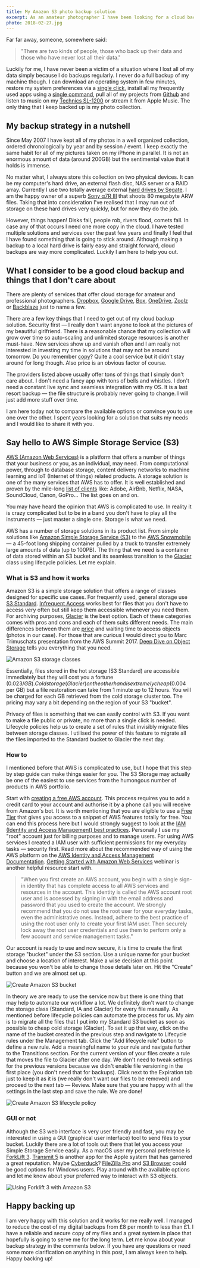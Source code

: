 ```yaml
---
title: My Amazon S3 photo backup solution
excerpt: As an amateur photographer I have been looking for a cloud backup solution for years. Keeping a physical backup on an external hard drive is definitely not enough. Then I came across Amazon S3.
photo: 2018-02-27.jpg
---
```


Far far away, someone, somewhere said:

> "There are two kinds of people, those who back up their data and those who have never lost all their data."

Luckily for me, I have never been a victim of a situation where I lost all of my data simply because I do backups regularly. I never do a full backup of my machine though. I can download an operating system in few minutes, restore my system preferences via a [single click](https://github.com/pawelgrzybek/dotfiles), install all my frequently used apps using a [single command](https://caskroom.github.io/), pull all of my projects from [Github](https://github.com/) and listen to music on my [Technics SL-1200](https://en.wikipedia.org/wiki/Technics_SL-1200) or stream it from Apple Music. The only thing that I keep backed up is my photo collection.

## My backup strategy in a nutshell

Since May 2007 I have kept all of my photos in a well organized collection, ordered chronologically by year and by session / event. I keep exactly the same habit for all of my pictures taken on my iPhone in parallel. It is not an enormous amount of data (around 200GB) but the sentimental value that it holds is immense.

No matter what, I always store this collection on two physical devices. It can be my computer's hard drive, an external flash disc, NAS server or a RAID array. Currently I use two totally average external [hard drives by Segate](https://www.amazon.co.uk/Seagate-Portable-External-Creative-Photography/dp/B00FP50LH2). I am the happy owner of a superb [Sony α7R III](https://www.sony.co.uk/electronics/interchangeable-lens-cameras/ilce-7rm3) that shoots 80 megabyte ARW files. Taking that into consideration I've realised that I may run out of storage on these hard drives very quickly, but for now they do the job.

However, things happen! Disks fail, people rob, rivers flood, comets fall. In case any of that occurs I need one more copy in the cloud. I have tested multiple solutions and services over the past few years and finally I feel that I have found something that is going to stick around. Although making a backup to a local hard drive is fairly easy and straight forward, cloud backups are way more complicated. Luckily I am here to help you out.

## What I consider to be a good cloud backup and things that I don't care about

There are plenty of services that offer cloud storage for amateur and professional photographers. [Dropbox](http://dropbox.com), [Google Drive](https://drive.google.com/start), [Box](https://www.box.com/), [OneDrive](https://onedrive.live.com/), [Zoolz](https://home.zoolz.co.uk/) or [Backblaze](https://www.backblaze.com/) just to name a few.

There are a few key things that I need to get out of my cloud backup solution. Security first — I really don't want anyone to look at the pictures of my beautiful girlfriend. There is a reasonable chance that my collection will grow over time so auto-scaling and unlimited storage resources is another must-have. New services show up and vanish often and I am really not interested in investing my time in solutions that may not be around tomorrow. Do you remember [copy](https://copy.com/)? Quite a cool service but it didn't stay around for long though. Also price is an obvious factor of course.

The providers listed above usually offer tons of things that I simply don't care about. I don't need a fancy app with tons of bells and whistles. I don't need a constant live sync and seamless integration with my OS. It is a last resort backup — the file structure is probably never going to change. I will just add more stuff over time.

I am here today not to compare the available options or convince you to use one over the other. I spent years looking for a solution that suits my needs and I would like to share it with you.

## Say hello to AWS Simple Storage Service (S3)

[AWS (Amazon Web Services)](https://aws.amazon.com/) is a platform that offers a number of things that your business or you, as an individual, may need. From computational power, through to database storage, content delivery networks to machine learning and IoT (Internet of things) related products. A storage solution is one of the many services that AWS has to offer. It is well established and proven by the mile-long [list of clients](https://aws.amazon.com/solutions/case-studies/all/) like: Adobe, AirBnb, Netflix, NASA, SoundCloud, Canon, GoPro… The list goes on and on.

You may have heard the opinion that AWS is complicated to use. In reality it is crazy complicated but to be in a band you don't have to play all the instruments — just master a single one. Storage is what we need.

AWS has a number of storage solutions in its product list. From simple solutions like [Amazon Simple Storage Service (S3)](https://aws.amazon.com/s3/) to the [AWS Snowmobile](https://aws.amazon.com/snowmobile/) — a 45-foot long shipping container pulled by a truck to transfer extremely large amounts of data (up to 100PB). The thing that we need is a container of data stored within an S3 bucket and its seamless transition to the [Glacier](https://aws.amazon.com/glacier/) class using lifecycle policies. Let me explain.

### What is S3 and how it works

Amazon S3 is a simple storage solution that offers a range of classes designed for specific use cases. For frequently used, general storage use [S3 Standard](https://aws.amazon.com/s3/storage-classes/#General_Purpose). [Infrequent Access](https://aws.amazon.com/s3/storage-classes/#Infrequent_Access) works best for files that you don't have to access very often but still keep them accessible whenever you need them. For archiving purposes, [Glacier](https://aws.amazon.com/s3/storage-classes/#Archive) is the best option. Each of these categories comes with pros and cons and each of them suits different needs. The main differences between them are [price](https://aws.amazon.com/s3/pricing/) and waiting time to access objects (photos in our case). For those that are curious I would direct you to Marc Trimuschats presentation from the AWS Summit 2017. [Deep Dive on Object Storage](https://youtu.be/bfDpK45Faa0) tells you everything that you need.

![Amazon S3 storage classes](/photos/2018-02-27-1.jpg)

Essentially, files stored in the hot storage (S3 Standard) are accessible immediately but they will cost you a fortune ($0.023 / GB). Cold storage (Glacier) on the other hand is extremely cheap ($0.004 per GB) but a file restoration can take from 1 minute up to 12 hours. You will be charged for each GB retrieved from the cold storage cluster too. The pricing may vary a bit depending on the region of your S3 "bucket".

Privacy of files is something that we can easily control with S3. If you want to make a file public or private, no more than a single click is needed. Lifecycle policies help us to create a set of rules that invisibly migrate files between storage classes. I utilised the power of this feature to migrate all the files imported to the Standard bucket to Glacier the next day.

### How to

I mentioned before that AWS is complicated to use, but I hope that this step by step guide can make things easier for you. The S3 Storage may actually be one of the easiest to use services from the humongous number of products in AWS portfolio.

Start with [creating a free AWS account](https://portal.aws.amazon.com/billing/signup). This process requires you to add a credit card to your account and authorise it by a phone call you will receive from Amazon's bot. It is worth mentioning that you are eligible to use a [Free Tier](https://aws.amazon.com/free/) that gives you access to a snippet of AWS features totally for free. You can end this process here but I would strongly suggest to look at the [IAM (Identity and Access Management) best practices](https://docs.aws.amazon.com/IAM/latest/UserGuide/best-practices.html). Personally I use my "root" account just for billing purposes and to manage users. For using AWS services I created a IAM user with sufficient permissions for my everyday tasks — security first. Read more about the recommended way of using the AWS platform on the [AWS Identity and Access Management Documentation](https://aws.amazon.com/documentation/iam/). [Getting Started with Amazon Web Services](https://youtu.be/1Eh1uxLyXJ8) webinar is another helpful resource start with. 

> "When you first create an AWS account, you begin with a single sign-in identity that has complete access to all AWS services and resources in the account. This identity is called the AWS account root user and is accessed by signing in with the email address and password that you used to create the account. We strongly recommend that you do not use the root user for your everyday tasks, even the administrative ones. Instead, adhere to the best practice of using the root user only to create your first IAM user. Then securely lock away the root user credentials and use them to perform only a few account and service management tasks."

Our account is ready to use and now secure, it is time to create the first storage "bucket" under the S3 section. Use a unique name for your bucket and choose a location of interest. Make a wise decision at this point because you won't be able to change those details later on. Hit the "Create" button and we are almost set up.

![Create Amazon S3 bucket](/photos/2018-02-27-2.jpg)

In theory we are ready to use the service now but there is one thing that may help to automate our workflow a lot. We definitely don't want to change the storage class (Standard, IA and Glacier) for every file manually. As mentioned before lifecycle policies can automate the process for us. My aim is to migrate all the files that I put into my Standard S3 bucket as soon as possible to cheap cold storage (Glacier). To set it up that way, click on the name of the bucket created in the previous step and navigate to Lifecycle rules under the Management tab. Click the "Add lifecycle rule" button to define a new rule. Add a meaningful name to your rule and navigate further to the Transitions section. For the current version of your files create a rule that moves the file to Glacier after one day. We don't need to tweak settings for the previous versions because we didn't enable file versioning in the first place (you don't need that for backups). Click next to the Expiration tab just to keep it as it is (we really don't want our files to be removed) and proceed to the next tab — Review. Make sure that you are happy with all the settings in the last step and save the rule. We are done!

![Create Amazon S3 lifecycle policy](/photos/2018-02-27-3.jpg)

### GUI or not

Although the S3 web interface is very user friendly and fast, you may be interested in using a GUI (graphical user interface) tool to send files to your bucket. Luckily there are a lot of tools out there that let you access your Simple Storage Service easily. As a macOS user my personal preference is [ForkLift 3](https://binarynights.com/forklift/). [Transmit 5](https://panic.com/transmit/) is another app for the Apple system that has garnered a great reputation. Maybe [Cyberduck](https://cyberduck.io/)? [FileZilla Pro](https://filezillapro.com/ftp/mac/) and [S3 Browser](http://s3browser.com/) could be good options for Windows users. Play around with the available options and let me know about your preferred way to interact with S3 objects.

![Using Forklift 3 with Amazon S3](/photos/2018-02-27-4.jpg)

## Happy backing up

I am very happy with this solution and it works for me really well. I managed to reduce the cost of my digital backups from £8 per month to less than £1. I have a reliable and secure copy of my files and a great system in place that hopefully is going to serve me for the long term. Let me know about your backup strategy in the comments below. If you have any questions or need some more clarification on anything in this post, I am always keen to help. Happy backing up!
